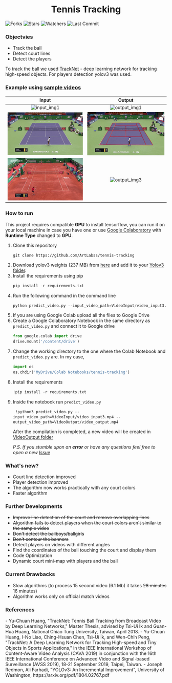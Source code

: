 <h1 align='center'>Tennis Tracking</h1>

![Forks](https://img.shields.io/github/forks/ArtLabss/tennis-tracking.svg)
![Stars](https://img.shields.io/github/stars/ArtLabss/tennis-tracking.svg)
![Watchers](https://img.shields.io/github/watchers/ArtLabss/tennis-tracking.svg)
![Last Commit](https://img.shields.io/github/last-commit/ArtLabss/tennis-tracking.svg) 

<h3>Objectvies</h3>
<ul>
  <li>Track the ball </li>
  <li>Detect court lines </li>
  <li>Detect the players</li>
</ul>

<p>To track the ball we used <a href='https://nol.cs.nctu.edu.tw:234/open-source/TrackNet'>TrackNet</a> - deep learning network for tracking high-speed objects. For players detection yolov3 was used.</p>


<h3>Example using <a href="https://github.com/ArtLabss/tennis-tracking/tree/main/VideoInput">sample videos</a></h3>

  
Input            |  Output
:-------------------------:|:-------------------------:
![input_img1](https://github.com/ArtLabss/tennis-tracking/blob/00cfe10b18db1e6a68800921dfbda010f90a74bb/VideoOutput/ezgif.com-gif-maker(3).gif)  |  ![output_img1](https://github.com/ArtLabss/tennis-tracking/blob/0f684fdeef96a715984dc74b62b961f68ff95edc/VideoOutput/ezgif.com-gif-maker.gif)
![input_img2](https://github.com/ArtLabss/tennis-tracking/blob/579fb3344935bbf4c5d08e27c99ffc6b56bed896/VideoOutput/ezgif.com-gif-maker(1).gif)  |  ![output_img2](https://github.com/ArtLabss/tennis-tracking/blob/579fb3344935bbf4c5d08e27c99ffc6b56bed896/VideoOutput/ezgif.com-gif-maker(2).gif)
![input_img3](https://github.com/ArtLabss/tennis-tracking/blob/06179bdd29d4424f5e19e5600802f853aaa86f22/VideoOutput/monteCarlo_input.gif)  |  ![output_img3](https://github.com/ArtLabss/tennis-tracking/blob/06179bdd29d4424f5e19e5600802f853aaa86f22/VideoOutput/monteCarlo_output.gif)

<h3>How to run</h3>

<p>This project requires compatible <b>GPU</b> to install tensorflow, you can run it on your local machine in case you have one or use <a href='https://www.google.com/url?sa=t&rct=j&q=&esrc=s&source=web&cd=&cad=rja&uact=8&ved=2ahUKEwissLL5-MvxAhXwlYsKHbkBDEUQFnoECAMQAw&url=https%3A%2F%2Fcolab.research.google.com%2Fnotebooks%2F&usg=AOvVaw0eDNVclINNdlOuD-YTYiiB'>Google Colaboratory</a> with <b>Runtime Type</b> changed to <b>GPU</b>.</p>
  
<ol>
  <li>
    Clone this repository
  </li>
  
  ```git
  git clone https://github.com/ArtLabss/tennis-tracking
  ```
  
   <li>
     Download yolov3 weights (237 MB) from <a href="https://pjreddie.com/media/files/yolov3.weights">here</a> and add it to your <a href="/Yolov3">Yolov3 folder</a>.
  </li>
  
  <li>
    Install the requirements using pip 
  </li>
  
  ```python
  pip install -r requirements.txt
  ```
  
   <li>
    Run the following command in the command line
  </li>
  
  ```python
  python predict_video.py --input_video_path=VideoInput/video_input3.mp4 --output_video_path=VideoOutput/video_output.mp4 
  ```
  
  <li>If you are using Google Colab upload all the files to Google Drive</li>
  
   <li>
    Create a Google Colaboratory Notebook in the same directory as <code>predict_video.py</code> and connect it to Google drive
  </li>
  
  ```python
  from google.colab import drive
  drive.mount('/content/drive')
  ```
  
  <li>
    Change the working directory to the one where the Colab Notebook and <code>predict_video.py</code> are. In my case,
  </li>
  
  ```python
  import os 
  os.chdir('MyDrive/Colab Notebooks/tennis-tracking')
  ```
  
  <li>
    Install the requirements
  </li>
  
  ```python
  !pip install -r requirements.txt
  ```
  
  <li>
    Inside the notebook run <code>predict_video.py</code>
  </li>
  
  ```
   !python3 predict_video.py --input_video_path=VideoInput/video_input3.mp4 --output_video_path=VideoOutput/video_output.mp4 
  ```
  
  <p>After the compilation is completed, a new video will be created in <a href="/VideoOutput" target="_blank">VideoOutput folder</a></p>
  <p><i>P.S. If you stumble upon an <b>error</b> or have any questions feel free to open a new <a href='https://github.com/ArtLabss/tennis-tracking/issues'>Issue</a> </i></p>
  
</ol>


<h3>What's new?</h3>
<ul>
  <li>Court line detection improved</li>
  <li>Player detection improved</li>
  <li>The algorithm now works practically with any court colors</li>
  <li>Faster algorithm</li>
</ul>

<h3>Further Developments</h3>
<ul>
  <li><strike>Improve line detection of the court and remove overlapping lines</strike></li>
  <li><strike>Algorithm fails to detect players when the court colors aren't similar to the sample video</strike></li>
  <li><strike>Don't detect the ballboys/ballgirls</strike></li>
  <li><strike>Don't contour the banners</strike></li>
  <li>Detect players on videos with different angles</li>
  <li>Find the coordinates of the ball touching the court and display them</li>
  <li>Code Optimization</li>
  <li>Dynamic court mini-map with players and the ball</li>
</ul>

<h3>Current Drawbacks</h3>
<ul>
  <li>Slow algorithms (to process 15 second video (6.1 Mb) it takes <strike>28 minutes</strike> 16 minutes)</li>
  <li>Algorithm works only on official match videos</li>
</ul>
 
     

    
<h3>References</h3>
- Yu-Chuan Huang, "TrackNet: Tennis Ball Tracking from Broadcast Video by Deep Learning Networks," Master Thesis, advised by Tsì-Uí İk and Guan-Hua Huang, National Chiao Tung University, Taiwan, April 2018. 
- Yu-Chuan Huang, I-No Liao, Ching-Hsuan Chen, Tsì-Uí İk, and Wen-Chih Peng, "TrackNet: A Deep Learning Network for Tracking High-speed and Tiny Objects in Sports Applications," in the IEEE International Workshop of Content-Aware Video Analysis (CAVA 2019) in conjunction with the 16th IEEE International Conference on Advanced Video and Signal-based Surveillance (AVSS 2019), 18-21 September 2019, Taipei, Taiwan.
- Joseph Redmon, Ali Farhadi, "YOLOv3: An Incremental Improvement", University of Washington, https://arxiv.org/pdf/1804.02767.pdf
